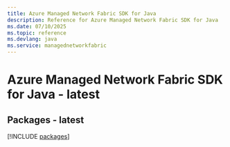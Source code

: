 ```yaml
---
title: Azure Managed Network Fabric SDK for Java
description: Reference for Azure Managed Network Fabric SDK for Java
ms.date: 07/10/2025
ms.topic: reference
ms.devlang: java
ms.service: managednetworkfabric
---
```

# Azure Managed Network Fabric SDK for Java - latest
## Packages - latest
[!INCLUDE [packages](managed-network-fabric-index.md)]